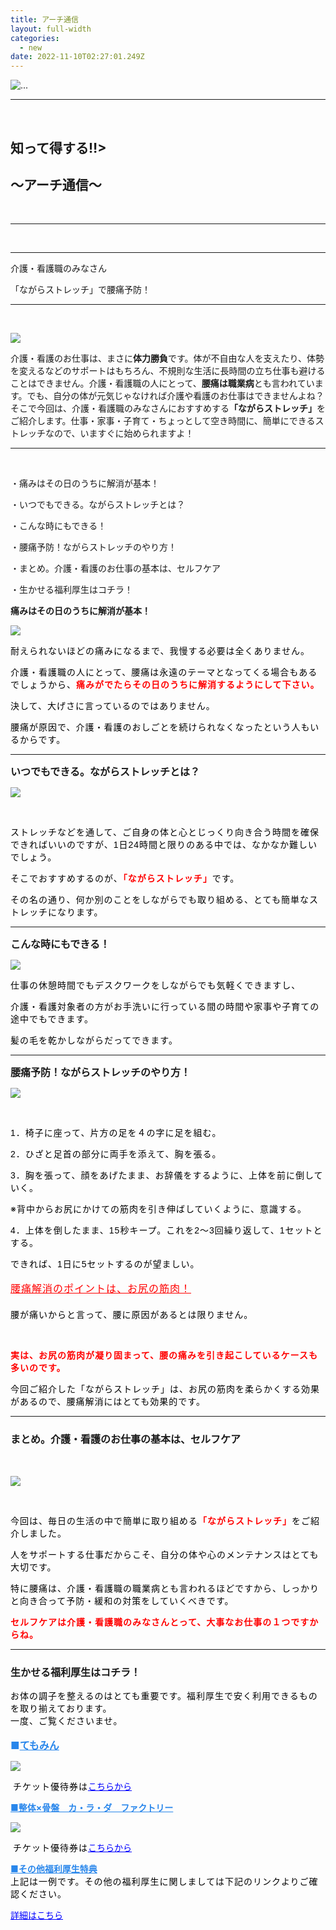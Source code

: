```yaml
---
title: アーチ通信
layout: full-width
categories:
  - new
date: 2022-11-10T02:27:01.249Z
---
```

<!--StartFragment-->

<div class="flex flex-wrap justify-center">

<img src="/images/image-1-.jpg" class="max-w-full  h-auto" alt="..." ><br>

</div>

<!--EndFragment-->

<div class="text-center">

<body class="p-20">

<hr class="border-2 border-blue-500 border-blue-800 " /><br>

<h2 class="text-xl font-bold">知って得する‼><h2 class="text-xl font-bold">～アーチ通信～</h2><br>

<hr class="border-2 border-blue-300 border-blue-800 " /><br>

<hr>

<!--EndFragment-->

<!--StartFragment-->

<div class="bg-blue-100  text-center bg-opacity-50 p-8 w-full h-full"> 

<span class="text-black-600 text-center text-xl font-bold">介護・看護職のみなさん</span><br>

<span class="text-black-600 text-center text-xl font-bold">「ながらストレッチ」で腰痛予防！</span></div><hr class="border-2 border-blue-500 border-blue-800 " /><br>

<!--EndFragment-->

<!--StartFragment-->

<img class="float-left" src="/images/image-2-.jpg"><p>介護・看護のお仕事は、まさに<span class="text-xs text-red-600 font-bold">**体力勝負**</span>です。</span>体が不自由な人を支えたり、体勢を変えるなどのサポートはもちろん、不規則な生活に長時間の立ち仕事も避けることはできません。介護・看護職の人にとって、<span class="text-xs text-red-600 text-base font-bold">**腰痛は職業病**</span>とも言われています。でも、自分の体が元気じゃなければ介護や看護のお仕事はできませんよね？そこで今回は、介護・看護職のみなさんにおすすめする<span class="text-xs  text-red-600 text-base font-bold">**「ながらストレッチ」**</span>をご紹介します。仕事・家事・子育て・ちょっとして空き時間に、簡単にできるストレッチなので、いますぐに始められますよ！</p></div></div>

<hr class="border-dashed border-black " /><br>

<span class="text-xm text-left t text-center text-fold ">・痛みはその日のうちに解消が基本！</span> 

<span class="text-xm text-left  text-center text-fold ">・いつでもできる。ながらストレッチとは？</span> 

<span class="text-xm text-left  text-center text-fold ">・こんな時にもできる！</span> 

<span class="text-xm text-left  text-center text-fold ">・腰痛予防！ながらストレッチのやり方！</span> 

<span class="text-xm text-left  text-center text-fold ">・まとめ。介護・看護のお仕事の基本は、セルフケア</span> 

<span class="text-xm text-left  text-center text-fold ">・生かせる福利厚生はコチラ！</span> 

<span class="text-xm text-left  text-center text-fold "><strong>痛みはその日のうちに解消が基本！</strong></span> 

![](/images/image-3-.jpg)

<p class="MsoNormal"><span style="color: #000000; font-size: 14px;" data-mce-style="color: #000000; font-size: 14px;"><span style="letter-spacing: 0.75pt;" data-mce-style="letter-spacing: 0.75pt;">耐えられないほどの痛みになるまで、我慢する必要は全くありません。</span></span></p><p class="MsoNormal"><span style="font-size: 14px;" data-mce-style="font-size: 14px;"><span style="color: #000000; letter-spacing: 0.75pt;" data-mce-style="color: #000000; letter-spacing: 0.75pt;">介護・看護職の人にとって、腰痛は永遠のテーマとなってくる場合もあるでしょうから、</span><b><span style="color: red; letter-spacing: 0.75pt;" data-mce-style="color: red; letter-spacing: 0.75pt;">痛みがでたらその日のうちに解消するようにして下さい。</span></b></span></p><p class="MsoNormal"><span style="color: #000000; font-size: 14px;" data-mce-style="color: #000000; font-size: 14px;"><span style="letter-spacing: 0.75pt;" data-mce-style="letter-spacing: 0.75pt;">決して、大げさに言っているのではありません。</span></span></p><p><span style="color: #000000; letter-spacing: 0.75pt; font-size: 14px;" data-mce-style="color: #000000; letter-spacing: 0.75pt; font-size: 14px;">腰痛が原因で、介護・看護のおしごとを続けられなくなったという人もいるからです。</span></p></div><hr>

<span style="font-size: 16px;" data-mce-style="font-size: 16px;"><strong>いつでもできる。ながらストレッチとは？</strong></span>

![](/images/image-4-.jpg)

 <p class="MsoNormal"><span style="color: #000000; font-size: 14px;" data-mce-style="color: #000000; font-size: 14px;"><span style="letter-spacing: 0.75pt;" data-mce-style="letter-spacing: 0.75pt;">ストレッチなどを通して、ご自身の体と心とじっくり向き合う時間を確保できればいいのですが、</span><span lang="EN-US" style="font-family: Verdana, sans-serif; letter-spacing: 0.75pt;" xml:lang="EN-US" data-mce-style="font-family: Verdana, sans-serif; letter-spacing: 0.75pt;">1</span><span style="letter-spacing: 0.75pt;" data-mce-style="letter-spacing: 0.75pt;">日</span><span lang="EN-US" style="font-family: Verdana, sans-serif; letter-spacing: 0.75pt;" xml:lang="EN-US" data-mce-style="font-family: Verdana, sans-serif; letter-spacing: 0.75pt;">24</span><span style="letter-spacing: 0.75pt;" data-mce-style="letter-spacing: 0.75pt;">時間と限りのある中では、なかなか難しいでしょう。</span></span></p><p class="MsoNormal"><span style="font-size: 14px;" data-mce-style="font-size: 14px;"><span style="color: #000000; letter-spacing: 0.75pt;" data-mce-style="color: #000000; letter-spacing: 0.75pt;">そこでおすすめするのが、</span><b><span style="color: red; letter-spacing: 0.75pt;" data-mce-style="color: red; letter-spacing: 0.75pt;">「ながらストレッチ」</span></b><span style="color: #000000; letter-spacing: 0.75pt;" data-mce-style="color: #000000; letter-spacing: 0.75pt;">です。</span></span></p><p><span style="color: #000000; letter-spacing: 0.75pt; font-size: 14px;" data-mce-style="color: #000000; letter-spacing: 0.75pt; font-size: 14px;">その名の通り、何か別のことをしながらでも取り組める、とても簡単なストレッチになります。</span></p></div><hr>

<span style="font-size: 16px;" data-mce-style="font-size: 16px;"><strong>こんな時にもできる！</strong></span>

![](/images/image-5-.jpg)

<p class="MsoNormal"><span style="color: #000000; font-size: 14px;" data-mce-style="color: #000000; font-size: 14px;"><span style="letter-spacing: 0.75pt;" data-mce-style="letter-spacing: 0.75pt;">仕事の休憩時間でもデ</span></span><span style="color: #000000; font-size: 14px;" data-mce-style="color: #000000; font-size: 14px;"><span style="letter-spacing: 0.75pt;" data-mce-style="letter-spacing: 0.75pt;">スクワークをしながらでも気軽くできますし、</span></span></p><p class="MsoNormal"><span style="color: #000000; font-size: 14px;" data-mce-style="color: #000000; font-size: 14px;"><span style="letter-spacing: 0.75pt;" data-mce-style="letter-spacing: 0.75pt;">介護・看護対象者の方がお手洗いに行っている間の時間や</span></span><span style="color: #000000; font-size: 14px;" data-mce-style="color: #000000; font-size: 14px;"><span style="letter-spacing: 0.75pt;" data-mce-style="letter-spacing: 0.75pt;">家事や子育ての途中でもできます。</span></span></p><p><span style="color: #000000; letter-spacing: 0.75pt; font-size: 14px;" data-mce-style="color: #000000; letter-spacing: 0.75pt; font-size: 14px;">髪の毛を乾かしながらだってできます。</span></p></div><hr>

<span style="font-size: 16px;" data-mce-style="font-size: 16px;"><strong>腰痛予防！ながらストレッチのやり方！</strong></span>

![](/images/image-6-.jpg)

<br><p class="MsoNormal"><span style="color: #000000; font-size: 14px;" data-mce-style="color: #000000; font-size: 14px;"><span lang="EN-US" style="font-family: Verdana, sans-serif; letter-spacing: 0.75pt;" xml:lang="EN-US" data-mce-style="font-family: Verdana, sans-serif; letter-spacing: 0.75pt;">1</span><span style="letter-spacing: 0.75pt;" data-mce-style="letter-spacing: 0.75pt;">．椅子に座って、片方の足を４の字に足を組む。</span></span></p><p class="MsoNormal"><span style="color: #000000; font-size: 14px;" data-mce-style="color: #000000; font-size: 14px;"><span lang="EN-US" style="font-family: Verdana, sans-serif; letter-spacing: 0.75pt;" xml:lang="EN-US" data-mce-style="font-family: Verdana, sans-serif; letter-spacing: 0.75pt;">2</span><span style="letter-spacing: 0.75pt;" data-mce-style="letter-spacing: 0.75pt;">．ひざと足首の部分に両手を添えて、胸を張る。</span></span></p><p class="MsoNormal"><span style="color: #000000; font-size: 14px;" data-mce-style="color: #000000; font-size: 14px;"><span lang="EN-US" style="font-family: Verdana, sans-serif; letter-spacing: 0.75pt;" xml:lang="EN-US" data-mce-style="font-family: Verdana, sans-serif; letter-spacing: 0.75pt;">3</span><span style="letter-spacing: 0.75pt;" data-mce-style="letter-spacing: 0.75pt;">．胸を張って、顔をあげたまま、お辞儀をするように、上体を前に倒していく。</span></span></p><p><span style="color: #000000; letter-spacing: 0.75pt; font-size: 14px;" data-mce-style="color: #000000; letter-spacing: 0.75pt; font-size: 14px;">※背中からお尻にかけての筋肉を引き伸ばしていくように、意識する。<br></span></p><p class="MsoNormal"><span style="color: #000000; font-size: 14px;" data-mce-style="color: #000000; font-size: 14px;"><span lang="EN-US" style="font-family: Verdana, sans-serif; letter-spacing: 0.75pt;" xml:lang="EN-US" data-mce-style="font-family: Verdana, sans-serif; letter-spacing: 0.75pt;">4</span><span style="letter-spacing: 0.75pt;" data-mce-style="letter-spacing: 0.75pt;">．上体を倒したまま、</span><span lang="EN-US" style="font-family: Verdana, sans-serif; letter-spacing: 0.75pt;" xml:lang="EN-US" data-mce-style="font-family: Verdana, sans-serif; letter-spacing: 0.75pt;">15</span><span style="letter-spacing: 0.75pt;" data-mce-style="letter-spacing: 0.75pt;">秒キープ。これを</span><span lang="EN-US" style="font-family: Verdana, sans-serif; letter-spacing: 0.75pt;" xml:lang="EN-US" data-mce-style="font-family: Verdana, sans-serif; letter-spacing: 0.75pt;">2</span><span style="letter-spacing: 0.75pt;" data-mce-style="letter-spacing: 0.75pt;">～</span><span lang="EN-US" style="font-family: Verdana, sans-serif; letter-spacing: 0.75pt;" xml:lang="EN-US" data-mce-style="font-family: Verdana, sans-serif; letter-spacing: 0.75pt;">3</span><span style="letter-spacing: 0.75pt;" data-mce-style="letter-spacing: 0.75pt;">回繰り返して、</span><span lang="EN-US" style="font-family: Verdana, sans-serif; letter-spacing: 0.75pt;" xml:lang="EN-US" data-mce-style="font-family: Verdana, sans-serif; letter-spacing: 0.75pt;">1</span><span style="letter-spacing: 0.75pt;" data-mce-style="letter-spacing: 0.75pt;">セットとする。</span></span></p><p><span style="font-size: 14px;" data-mce-style="font-size: 14px;"><span style="color: #000000;" data-mce-style="color: #000000;"><span style="letter-spacing: 0.75pt;" data-mce-style="letter-spacing: 0.75pt;">できれば、</span><span lang="EN-US" style="font-family: Verdana, sans-serif; letter-spacing: 0.75pt;" xml:lang="EN-US" data-mce-style="font-family: Verdana, sans-serif; letter-spacing: 0.75pt;">1</span><span style="letter-spacing: 0.75pt;" data-mce-style="letter-spacing: 0.75pt;">日に</span><span lang="EN-US" style="font-family: Verdana, sans-serif; letter-spacing: 0.75pt;" xml:lang="EN-US" data-mce-style="font-family: Verdana, sans-serif; letter-spacing: 0.75pt;">5</span></span><span style="color: #000000;" data-mce-style="color: #000000;"><span style="letter-spacing: 0.75pt;" data-mce-style="letter-spacing: 0.75pt;">セットするのが望ましい。</span></span></span><span style="font-size: 14px; color: #000000;" data-mce-style="font-size: 14px; color: #000000;"><span style="letter-spacing: 0.75pt;" data-mce-style="letter-spacing: 0.75pt;"><br> <br></span></span> <span style="font-size: 16px; color: #ff0000;" data-mce-style="font-size: 16px; color: #ff0000;"><u><span style="letter-spacing: 0.75pt;" data-mce-style="letter-spacing: 0.75pt;">腰痛解消のポイントは、お尻の筋肉！<br> <br></span></u></span> <span style="color: #000000; letter-spacing: 0.75pt; font-size: 14px;" data-mce-style="color: #000000; letter-spacing: 0.75pt; font-size: 14px;">腰が痛いからと言って、腰に原因があるとは限りません。</span></p><p>&nbsp;</p><p class="MsoNormal"><span style="color: #000000; font-size: 14px;" data-mce-style="color: #000000; font-size: 14px;"><span style="color: #ff0000;" data-mce-style="color: #ff0000;"><b><span style="letter-spacing: 0.75pt;" data-mce-style="letter-spacing: 0.75pt;">実は、お尻の筋肉が凝り固まって、腰の痛みを引き起こしているケースも多いのです。</span></b></span></span></p><p><span style="font-size: 14px; color: #000000; letter-spacing: 0.75pt;" data-mce-style="font-size: 14px; color: #000000; letter-spacing: 0.75pt;">今回ご紹介した「ながらストレッチ」は、お尻の筋肉を柔らかくする効果があるので、腰痛解消にはとても効果的です。</span></p></div><hr>

<div class="cc-m-all-content j-module j-text" id="cc-m-all-content-12002915760" data-action="content" ng-non-bindable="">
                <div class="cc-m-text-inline-rte mce-content-body" data-name="text" id="cc-m-text-12002915760" contenteditable="true" style="position: relative;"><h3 style="text-align: left;" data-mce-style="text-align: left;"><span style="font-size: 18px;" data-mce-style="font-size: 18px;"><span style="font-size: 16px;" data-mce-style="font-size: 16px;"><strong>まとめ。介護・看護のお仕事の基本は、セルフケア</strong></span><br style="color: #222222; font-family: Arial, Helvetica, sans-serif; font-size: small; text-transform: none; background-color: #ffffff;" data-mce-style="color: #222222; font-family: Arial, Helvetica, sans-serif; font-size: small; text-transform: none; background-color: #ffffff;"></span></h3></div>            </div><br>

![](/images/image-7-.jpg)

<br><div class="cc-m-all-content j-module j-text" id="cc-m-all-content-12002916360" data-action="content" ng-non-bindable=""><p class="MsoNormal"><span style="font-size: 14px;" data-mce-style="font-size: 14px;"><span style="color: #000000; letter-spacing: 0.75pt;" data-mce-style="color: #000000; letter-spacing: 0.75pt;">今回は、毎日の生活の中で簡単に取り組める</span><b><span style="color: red; letter-spacing: 0.75pt;" data-mce-style="color: red; letter-spacing: 0.75pt;">「ながらストレッチ」</span></b><span style="color: #000000;" data-mce-style="color: #000000;"><span style="letter-spacing: 0.75pt;" data-mce-style="letter-spacing: 0.75pt;">をご紹介しました。</span></span></span></p><p class="MsoNormal"><span style="font-size: 14px; color: #000000;" data-mce-style="font-size: 14px; color: #000000;"><span style="letter-spacing: 0.75pt;" data-mce-style="letter-spacing: 0.75pt;">人をサポートする仕事だからこそ、自分の体や心のメンテナンスはとても大切です。</span></span></p><p class="MsoNormal"><span style="font-size: 14px;" data-mce-style="font-size: 14px;"><span style="color: #000000; letter-spacing: 0.75pt;" data-mce-style="color: #000000; letter-spacing: 0.75pt;">特に腰痛は、介護・看護職の職業病とも言われるほどですから、しっかりと向き合って予防・緩和の対策をしていくべきです。</span></span></p><p><span style="font-size: 14px;" data-mce-style="font-size: 14px;"><b><span style="color: red; letter-spacing: 0.75pt;" data-mce-style="color: red; letter-spacing: 0.75pt;">セルフケアは介護・看護職のみなさんとって、大事なお仕事の１つですからね。</span></b></span></p></div>            </div><hr>

<div class="cc-m-text-inline-rte mce-content-body" data-name="text" id="cc-m-text-12008805160" contenteditable="true" style="position: relative;"><h3 style="text-align: left;" data-mce-style="text-align: left;"><span style="font-size: 18px;" data-mce-style="font-size: 18px;"><span style="font-size: 16px;" data-mce-style="font-size: 16px;"><strong>生かせる福利厚生はコチラ！</strong></span></span></h3></div>

<p class="MsoNormal"><span color="#000000" style="color: #000000;" data-mce-style="color: #000000;"><span style="font-size: 14px; letter-spacing: 1px;" data-mce-style="font-size: 14px; letter-spacing: 1px;">お体の調子を整えるのはとても重要です。福利厚生で安く利用できるものを取り揃えております。<br> 一度、ご覧くださいませ。<br> <br> <span style="color: #798486; font-size: 16px; letter-spacing: normal; font-weight: 700 !important;" data-mce-style="color: #798486; font-size: 16px; letter-spacing: normal; font-weight: 700 !important;"><span style="color: #2886eb;" data-mce-style="color: #2886eb;">■</span><span style="text-decoration: underline; color: #2886eb;" data-mce-style="text-decoration: underline; color: #2886eb;">てもみん</span></span><br></span></span></p>

![](/images/7024053_03.jpg)

<p>&nbsp;<span color="#000000" style="color: #000000;" data-mce-style="color: #000000;"><span style="font-size: 14px; letter-spacing: 1px;" data-mce-style="font-size: 14px; letter-spacing: 1px;">チケット優待券は</span></span><a href="https://www.club-off.com/hasegawa/apps/lei/fflei_sh_ichiran.cfm?action=1&amp;SHGRID=7024053&amp;sub_action=" target="_blank" title="https://www.club-off.com/hasegawa/apps/lei/fflei_sh_ichiran.cfm?action=1&amp;SHGRID=7024053&amp;sub_action=" data-mce-href="https://www.club-off.com/hasegawa/apps/lei/fflei_sh_ichiran.cfm?action=1&amp;SHGRID=7024053&amp;sub_action="><span style="text-decoration: underline; color: #0000ff;" data-mce-style="text-decoration: underline; color: #0000ff;">こちらから</span></a></p><p style="text-align: left;" data-mce-style="text-align: left;"><span style="font-weight: 700 !important;" data-mce-style="font-weight: 700 !important;"><span style="text-decoration: underline; color: #2886eb;" data-mce-style="text-decoration: underline; color: #2886eb;">■整体×骨盤　カ・ラ・ダ　ファクトリー<br></span></span></p>

![](/images/5014096_08.jpg)

<p>&nbsp;<span color="#000000" style="color: #000000;" data-mce-style="color: #000000;"><span style="font-size: 14px; letter-spacing: 1px;" data-mce-style="font-size: 14px; letter-spacing: 1px;">チケット優待券は</span></span><a href="https://www.club-off.com/hasegawa/apps/lei/fflei_sh_ichiran.cfm?action=1&amp;SHGRID=5017622&amp;sub_action=" target="_blank" title="https://www.club-off.com/hasegawa/apps/lei/fflei_sh_ichiran.cfm?action=1&amp;SHGRID=7024053&amp;sub_action=" data-mce-href="https://www.club-off.com/hasegawa/apps/lei/fflei_sh_ichiran.cfm?action=1&amp;SHGRID=5017622&amp;sub_action="><span style="text-decoration: underline; color: #0000ff;" data-mce-style="text-decoration: underline; color: #0000ff;">こちらから</span></a></p>

<p><strong><span style="text-decoration: underline; color: #2886eb;" data-mce-style="text-decoration: underline; color: #2886eb;">■その他福利厚生特典</span></strong><br> <span style="color: #000000; font-size: 14px; letter-spacing: 1px;" data-mce-style="color: #000000; font-size: 14px; letter-spacing: 1px;">上記は一例です。その他の福利厚生に関しましては下記のリンクよりご確認ください。</span></p><p><a href="https://www.club-off.com/hasegawa/apps/top/fftop_main.cfm" target="_blank" title="https://www.club-off.com/hasegawa/apps/top/fftop_main.cfm" data-mce-href="https://www.club-off.com/hasegawa/apps/top/fftop_main.cfm"><span style="text-decoration: underline; color: #0000ff;" data-mce-style="text-decoration: underline; color: #0000ff;">詳細はこちら</span></a></p>





<link href="https://cdn.jsdelivr.net/npm/tailwindcss/dist/tailwind.min.css" rel="stylesheet"> <style>